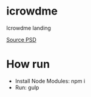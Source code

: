 # icrowdme
Icrowdme landing


<a href="http://psd-html-css.ru/templates/besplatnyy-psd-shablon-icrowdme-landing" target="_blank">Source PSD</a>

# How run
<ul>
<li>Install Node Modules: npm i</li>
<li>Run: gulp</li>
</ul>
